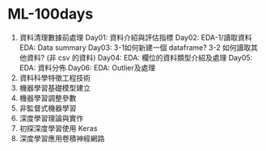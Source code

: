 # ML-100days
1. 資料清理數據前處理
Day01: 資料介紹與評估指標
Day02: EDA-1/讀取資料 EDA: Data summary
Day03: 3-1如何新建一個 dataframe? 3-2 如何讀取其他資料? (非 csv 的資料)
Day04: EDA: 欄位的資料類型介紹及處理
Day05: EDA: 資料分佈
Day06: EDA: Outlier及處理
2. 資料科學特徵工程技術
3. 機器學習基礎模型建立
4. 機器學習調整參數
5. 非監督式機器學習
6. 深度學習理論與實作
7. 初探深度學習使用 Keras
8. 深度學習應用卷積神經網路
